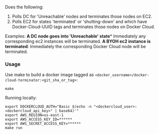 Does the following:

1. Polls DC for 'Unreachable' nodes and terminates those nodes on EC2.
2. Polls EC2 for states 'terminated' or 'shutting-down' and which have Docker-Cloud-UUID tags and terminates those nodes on Docker Cloud.

Examples:
**A DC node goes into 'Unreachable' state*** Immediately any corresponding ec2 instances will be terminated.
**A BYOH ec2 instance is terminated**: Immediately the corresponding Docker Cloud node will be terminated.

### Usage

Use make to build a docker image tagged as `<docker_username>/docker-cloud-terminator:<git_sha_or_tag>`:

```
make
```

Running locally:

```
export DOCKERCLOUD_AUTH="Basic $(echo -n "<dockercloud_user>:<dockercloud_api_key>" | base64)'"
export AWS_REGION=us-east-1
export AWS_ACCESS_KEY_ID=******
export AWS_SECRET_ACCESS_KEY=******
make run
```